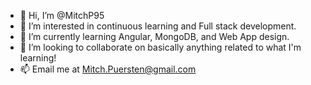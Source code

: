 - 👋 Hi, I’m @MitchP95
- 👀 I’m interested in continuous learning and Full stack development.
- 🌱 I’m currently learning Angular, MongoDB, and Web App design.
- 💞️ I’m looking to collaborate on basically anything related to what I'm learning!
- 📫 Email me at Mitch.Puersten@gmail.com
